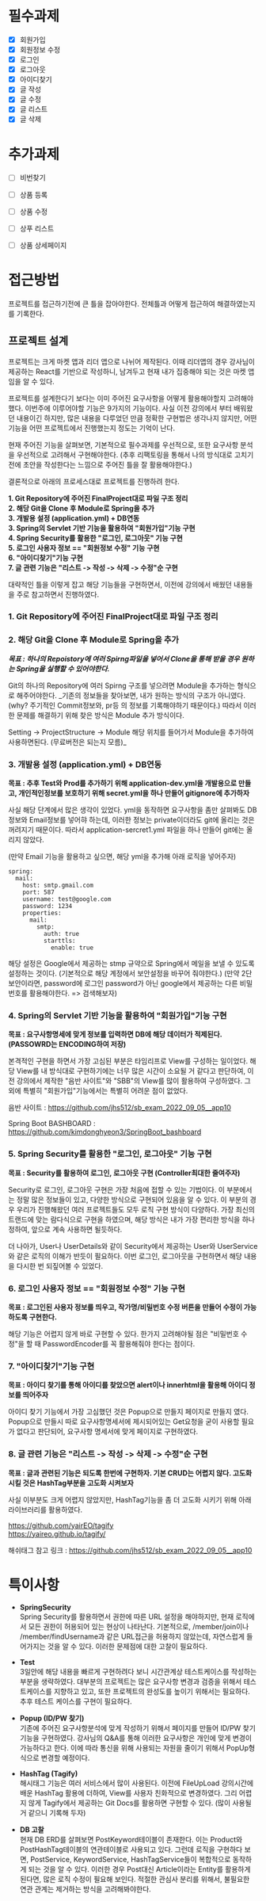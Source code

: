 # 필수과제
- [x] 회원가입
- [x] 회원정보 수정
- [x] 로그인
- [x] 로그아웃
- [x] 아이디찾기
- [x] 글 작성
- [x] 글 수정
- [x] 글 리스트
- [x] 글 삭제

# 추가과제
- [ ] 비번찾기
- [ ] 상품 등록
- [ ] 상품 수정
- [ ] 상푸 리스트
- [ ] 상품 상세페이지


# 접근방법

프로젝트를 접근하기전에 큰 틀을 잡아야한다. 전체틀과 어떻게 접근하여 해결하였는지를 기록한다.

## 프로젝트 설계

프로젝트는 크게 마켓 앱과 리더 앱으로 나뉘어 제작된다. 이때 리더앱의 경우 강사님이 제공하는 React를 기반으로 작성하니, 남겨두고
현재 내가 집중해야 되는 것은 마켓 앱임을 알 수 있다.

프로젝트를 설계한다기 보다는 이미 주어진 요구사항을 어떻게 활용해야할지 고려해야 했다.
이번주에 이루어야할 기능은 9가지의 기능이다. 사실 이전 강의에서 부터 배워왔던 내용이긴 하지만, 많은 내용을 다루었던 만큼
정확한 구현법은 생각나지 않지만, 어떤 기능을 어떤 프로젝트에서 진행했는지 정도는 기억이 난다. 

현재 주어진 기능을 살펴보면, 기본적으로 필수과제를 우선적으로, 또한 요구사항 분석을 우선적으로 고려해서 구현해야한다.
(추후 리팩토링을 통해서 나의 방식대로 고치기 전에 초안을 작성한다는 느낌으로 주어진 틀을 잘 활용해야한다.)

결론적으로 아래의 프로세스대로 프로젝트를 진행하려 한다.

**1. Git Repository에 주어진 FinalProject대로 파일 구조 정리**<br/>
**2. 해당 Git을 Clone 후 Module로 Spring을 추가**<br/>
**3. 개발용 설정 (application.yml) + DB연동**<br/>
**3. Spring의 Servlet 기반 기능을 활용하여 "회원가입"기능 구현**<br/>
**4. Spring Security를 활용한 "로그인, 로그아웃" 기능 구현**<br/>
**5. 로그인 사용자 정보 == "회원정보 수정" 기능 구현**<br/>
**6. "아이디찾기"기능 구현**<br/>
**7. 글 관련 기능은 "리스트 -> 작성 -> 삭제 -> 수정"순 구현**<br/>

대략적인 틀을 이렇게 잡고 해당 기능들을 구현하면서, 이전에 강의에서 배웠던 내용들을 주로 참고하면서 진행하였다.

### 1. **Git Repository에 주어진 FinalProject대로 파일 구조 정리**
### 2. **해당 Git을 Clone 후 Module로 Spring을 추가**

_**_목표 : 하나의 Repoistory에 여러 Spirng파일을 넣어서 Clone을 통해 받을 경우 원하는 Spring을 실행할 수 있어야한다._**_

Git의 하나의 Repository에 여러 Spirng 구조를 넣으려면 Module을 추가하는 형식으로 해주어야한다.
_기존의 정보들을 찾아보면, 내가 원하는 방식의 구조가 아니였다. (why? 주기적인 Commit정보와, pr등 의 정보를 기록해야하기 때문이다.)
따라서 이러한 문제를 해결하기 위해 찾은 방식은 Module 추가 방식이다.

Setting -> ProjectStructure -> Module 해당 위치를 들어가서 Module을 추가하여 사용하면된다. (무료버전은 되는지 모름)_


### 3. **개발용 설정 (application.yml) + DB연동**

**목표 : 추후 Test와 Prod를 추가하기 위해 application-dev.yml을 개발용으로 만들고, 개인적인정보를 보호하기 위해 secret.yml을 하나 만들어 gitignore에 추가하자**

사실 해당 단계에서 많은 생각이 있었다. yml을 동작하면 요구사항을 좀만 살펴봐도 DB정보와 Email정보를 넣어햐 하는데, 이러한 정보는 
private이더라도 git에 올리는 것은 꺼려지기 때문이다. 따라서 application-sercret1.yml 파일을 하나 만들어 git에는 올리지 않았다.

(만약 Email 기능을 활용하고 싶으면, 해당 yml을 추가해 아래 로직을 넣어주자)
```aidl
spring:
  mail:
    host: smtp.gmail.com
    port: 587
    username: test@google.com
    password: 1234
    properties:
      mail:
        smtp:
          auth: true
          starttls:
            enable: true
```
해당 설정은 Google에서 제공하는 stmp 규약으로 Spring에서 메일을 보낼 수 있도록 설정하는 것이다. (기본적으로 해당 계정에서 보안설정을 바꾸어 줘야한다.)
(만약 2단 보안이라면, password에 로그인 password가 아닌 google에서 제공하는 다른 비밀번호를 활용해야한다. => 검색해보자)


### 4. **Spring의 Servlet 기반 기능을 활용하여 "회원가입"기능 구현**

**목표 : 요구사항명세에 맞게 정보를 입력하면 DB에 해당 데이터가 적제된다. (PASSOWRD는 ENCODING하여 저장)**

본격적인 구현을 하면서 가장 고심된 부분은 타임리프로 View를 구성하는 일이었다. 해당 View를 내 방식대로 구현하기에는 너무 많은 시간이 소요될 거 같다고
판단하여, 이전 강의에서 제작한 "음반 사이트"와 "SBB"의 View를 많이 활용하여 구성하였다. 그 외에 특별히 "회원가입"기능에서는 특별히 어려운 점이 없었다.

음반 사이트 : https://github.com/jhs512/sb_exam_2022_09_05__app10

Spring Boot BASHBOARD : https://github.com/kimdonghyeon3/SpringBoot_bashboard

### 5. **Spring Security를 활용한 "로그인, 로그아웃" 기능 구현**

**목표 : Security를 활용하여 로그인, 로그아웃 구현 (Controller최대한 줄여주자)**

Security로 로그인, 로그아웃 구현은 가장 처음에 접할 수 있는 기법이다. 이 부분에서는 정말 많은 정보들이 있고, 다양한 방식으로 구현되어 있음을 알 수 있다.
이 부분의 경우 우리가 진행해왔던 여러 프로젝트들도 모두 로직 구현 방식이 다양하다. 가장 최신의 트랜드에 맞는 람다식으로 구현을 하였으며, 해당 방식은
내가 가장 편리한 방식을 하나 정하여, 앞으로 계속 사용하면 될듯하다.

 더 나아가, User나 UserDetails와 같이 Security에서 제공하는 User와 UserService와 같은 로직의 이해가 반듯이 필요하다. 이번 로그인, 로그아웃을 구현하면서
해당 내용을 다시한 번 되짚어볼 수 있었다.

### 6. **로그인 사용자 정보 == "회원정보 수정" 기능 구현**

**목표 : 로그인된 사용자 정보를 띄우고, 작가명/비밀번호 수정 버튼을 만들어 수정이 가능하도록 구현한다.**

해당 기능은 어렵지 않게 바로 구현할 수 있다. 한가지 고려해야될 점은 "비밀번호 수정"을 할 때 PasswordEncoder를 꼭 활용해줘야 한다는 점이다.

### 7. **"아이디찾기"기능 구현**

**목표 : 아이디 찾기를 통해 아이디를 찾았으면 alert이나 innerhtml을 활용해 아이디 정보를 띄어주자**

아이디 찾기 기능에서 가장 고심했던 것은 Popup으로 만들지 페이지로 만들지 였다. Popup으로 만들시 따로 요구사항명세서에
제시되어있는 Get요청을 굳이 사용할 필요가 없다고 판단되어, 요구사항 명세서에 맞게 페이지로 구현하였다.

### 8. **글 관련 기능은 "리스트 -> 작성 -> 삭제 -> 수정"순 구현**

**목표 : 글과 관련된 기능은 되도록 한번에 구현하자. 기본 CRUD는 어렵지 않다. 고도화 시킬 것은 HashTag부분을 고도화 시켜보자**

사실 이부분도 크게 어렵지 않았지만, HashTag기능을 좀 더 고도화 시키기 위해 아래 라이브러리를 활용하였다.

https://github.com/yairEO/tagify  <br/>
https://yaireo.github.io/tagify/

해쉬태그 참고 링크 : https://github.com/jhs512/sb_exam_2022_09_05__app10




# 특이사항

 - **SpringSecurity<br/>**
Spring Security를 활용하면서 권한에 따른 URL 설정을 해야하지만, 현재 로직에서 모든 권한이 허용되어 있는 현상이 나타난다.
기본적으로, /member/join이나 /member/findUsername과 같은 URL접근을 허용하지 않았는데, 자연스럽게 들어가지는 것을 알 수 있다.
이러한 문제점에 대한 고찰이 필요하다.


 - **Test <br/>**
3일안에 해당 내용을 빠르게 구현하려다 보니 시간관계상 테스트케이스를 작성하는 부분을 생략하였다. 대부분의 프로젝트는 많은 요구사항 변경과
검증을 위해서 테스트케이스를 지향하고 있고, 또한 프로젝트의 완성도를 높이기 위해서는 필요하다. 추후 테스트 케이스를 구현이 필요하다.


 - **Popup (ID/PW 찾기) <br/>**
기존에 주어진 요구사항분석에 맞게 작성하기 위해서 페이지를 만들어 ID/PW 찾기 기능을 구현하였다. 강사님의 Q&A를 통해 이러한 요구사항은
개인에 맞게 변경이 가능하다고 한다. 이에 따라 통신을 위해 사용되는 자원을 줄이기 위해서 PopUp형식으로 변경할 예정이다.


 - **HashTag (Tagify) <br/>**
해시태그 기능은 여러 서비스에서 많이 사용된다. 이전에 FileUpLoad 강의시간에 배운 HashTag 활용에 더하여, View를 사용자 친화적으로 변경하였다.
그리 어렵지 않게 Tagify에서 제공하는 Git Docs를 활용하면 구현할 수 있다. (많이 사용될거 같으니 기록해 두자)


 - **DB 고찰 <br/>**
현재 DB ERD를 살펴보면 PostKeyword테이블이 존재한다. 이는 Product와 PostHashTag테이블의 연관테이블로 사용되고 있다. 그런데 로직을 구현하다
보면, PostService, KeywordService, HashTagService들이 복합적으로 동작하게 되는 것을 알 수 있다. 이러한 경우 Post대신 Article이라는
Entity를 활용하게 된다면, 많은 로직 수정이 필요해 보인다. 적절한 관심사 분리를 위해서, 불필요한 연관 관계는 제거하는 방식을 고려해봐야한다.